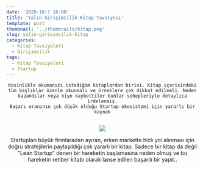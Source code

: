 ```yaml
---
date: '2020-10-7 16:00'
title: 'Yalın Girişimcilik Kitap Tavsiyesi'
template: post
thumbnail: '../thumbnails/kitap.png'
slug: yalin-girisimcilik-kitap
categories:
  - Kitap Tavsiyeleri
  - Girişimcilik
tags:
  - Kitap Tavsiyeleri
  - Startup
---
```

<center>


```
Kesinlikle okumanızı istediğim kitaplardan birisi. Kitap içerisindeki tüm başlıklar özenle okunmalı ve örneklere çok dikkat edilmeli. Neden kazandılar veya niye kaybettiler bunlar sebepleriyle detaylıca irdelenmiş.
Başarı oranının çok düşük olduğu Startup ekosistemi için yararlı bir kaynak


```

<img src='https://i.dr.com.tr/cache/600x600-0/originals/0001804280001-1.jpg' style='max-height:300px; width:auto' />



Startupları büyük firmlaradan ayıran, erken markette hizlı yol alınması için doğru stratejilerin paylaşıldiğı çok yararlı bir kitap. 
Sadece bir kitap da değil "Lean Startup" denen bir hareketin başlamasina neden olmuş ve bu hareketin rehber kitabı olarak lanse edilen başarılı bir yapıt..


</center>
